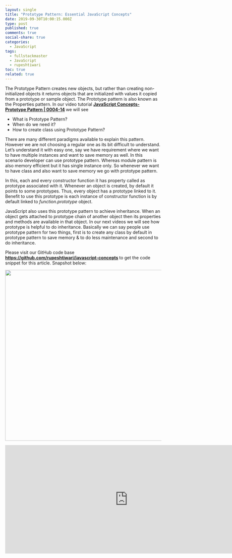 ```yaml
---
layout: single
title: "Prototype Pattern: Essential JavaScript Concepts"
date: 2019-09-30T10:00:15.000Z
type: post
published: true
comments: true
social-share: true
categories:
  - JavaScript
tags:
  - fullstackmaster
  - JavaScript
  - rupeshtiwari
toc: true
related: true
---
```


<p>The Prototype Pattern creates new objects, but rather than creating non-initialized objects it returns objects that are initialized with values it copied from a prototype or sample object. The Prototype pattern is also known as the Properties pattern. In our video tutorial <strong><a href="https://www.youtube.com/watch?v=nrZE5dHXMXI" target="_blank" rel="noopener noreferrer">JavaScript Concepts- Prototype Pattern | 0004-14</a> </strong>we will see</p>
<ul>
<li>What is Prototype Pattern?</li>
<li>When do we need it?</li>
<li>How to create class using Prototype Pattern?</li>
</ul>
<p>There are many different paradigms available to explain this pattern. However we are not choosing a regular one as its bit difficult to understand. Let’s understand it with easy one, say we have requirement where we want to have multiple instances and want to save memory as well. In this scenario developer can use prototype pattern. Whereas module pattern is also memory efficient but it has single instance only. So whenever we want to have class and also want to save memory we go with prototype pattern.</p>
<p>In this, each and every constructor function it has property called as prototype associated with it. Whenever an object is created, by default it points to some prototypes. Thus, every object has a prototype linked to it. Benefit to use this prototype is each instance of constructor function is by default linked to <em>function.prototype</em> object.</p>
<p>JavaScript also uses this prototype pattern to achieve inheritance. When an object gets attached to prototype chain of another object then its properties and methods are available in that object. In our next videos we will see how prototype is helpful to do inheritance. Basically we can say people use prototype pattern for two things, first is to create any class by default in prototype pattern to save memory &amp; to do less maintenance and second to do inheritance.</p>
<p>Please visit our GitHub code base<strong> <a href="https://github.com/rupeshtiwari/javascript-concepts" target="_blank" rel="noopener noreferrer">https://github.com/rupeshtiwari/javascript-concepts</a> </strong>to get the code snippet for this article. Snapshot below:</p>
<p><img class="alignnone size-full wp-image-2596" src="{{ site.baseurl }}/assets/2019/09/JS-Md.png" alt="" width="623" height="551" /></p>
<p><iframe src="https://www.youtube.com/embed/nrZE5dHXMXI" width="790" height="350" frameborder="0" allowfullscreen="allowfullscreen"><span data-mce-type="bookmark" style="display: inline-block; width: 0px; overflow: hidden; line-height: 0;" class="mce_SELRES_start">﻿</span></iframe></p>

